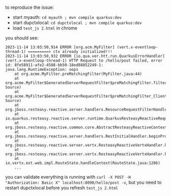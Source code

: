 to reproduce the issue:
  - start myauth: `cd myauth ; mvn compile quarkus:dev`
  - start dupctxlocal: `cd dupctxlocal ; mvn compile quarkus:dev`
  - load `test_js 2.html` in chrome

you should see:
```
2023-11-14 13:03:50,914 ERROR [org.acm.MyFilter] (vert.x-eventloop-thread-1) =========> ctx already initialized!!!
2023-11-14 13:03:50,932 ERROR [io.qua.ver.htt.run.QuarkusErrorHandler] (vert.x-eventloop-thread-1) HTTP Request to /hello/post failed, error id: 8fe58911-afe2-4588-bb50-18ed88852249-1: java.lang.RuntimeException: oops
	at org.acme.MyFilter.preMatchingFilter(MyFilter.java:44)
	at org.acme.MyFilter$GeneratedServerRequestFilter$preMatchingFilter.filter(Unknown Source)
	at org.acme.MyFilter$GeneratedServerRequestFilter$preMatchingFilter_ClientProxy.filter(Unknown Source)
	at org.jboss.resteasy.reactive.server.handlers.ResourceRequestFilterHandler.handle(ResourceRequestFilterHandler.java:48)
	at io.quarkus.resteasy.reactive.server.runtime.QuarkusResteasyReactiveRequestContext.invokeHandler(QuarkusResteasyReactiveRequestContext.java:131)
	at org.jboss.resteasy.reactive.common.core.AbstractResteasyReactiveContext.run(AbstractResteasyReactiveContext.java:147)
	at org.jboss.resteasy.reactive.server.handlers.RestInitialHandler.beginProcessing(RestInitialHandler.java:48)
	at org.jboss.resteasy.reactive.server.vertx.ResteasyReactiveVertxHandler.handle(ResteasyReactiveVertxHandler.java:23)
	at org.jboss.resteasy.reactive.server.vertx.ResteasyReactiveVertxHandler.handle(ResteasyReactiveVertxHandler.java:10)
	at io.vertx.ext.web.impl.RouteState.handleContext(RouteState.java:1286)
    ...
```

you can validate everything is running with `curl -X POST -H "Authorization: Basic X" localhost:8090/hello/post -v`, but you need to restart dupctxlocal before you refresh `test_js 2.html`